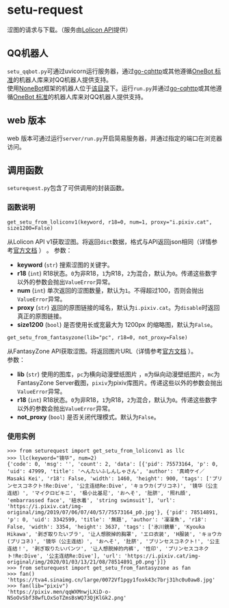 # setu-request
涩图的请求与下载。（服务由[Lolicon API](http://api.lolicon.app)提供）
## QQ机器人  
`setu_qqbot.py`可通过uvicorn运行服务器，通过[go-cqhttp](http://github.com/Mrs4s/go-cqhttp)或其他遵循[OneBot 标准](https://github.com/howmanybots/onebot)的机器人库来对QQ机器人提供支持。  
使用[NoneBot](https://github.com/nonebot/nonebot)框架的机器人位于[该目录](nonebot)下。运行`run.py`并通过[go-cqhttp](http://github.com/Mrs4s/go-cqhttp)或其他遵循[OneBot 标准](https://github.com/howmanybots/onebot)的机器人库来对QQ机器人提供支持。
## web 版本
web 版本可通过运行`server/run.py`开启简易服务器，并通过指定的端口在浏览器访问。  
## 调用函数
`seturequest.py`包含了可供调用的封装函数。  
### 函数说明
```
get_setu_from_loliconv1(keyword, r18=0, num=1, proxy="i.pixiv.cat", size1200=False)
```
从Lolicon API v1获取涩图。将返回`dict`数据，格式与API返回json相同（详情参考[官方文档](api.lolicon.app/#/setu-v1) ） 。
参数：  
* __keyword__ (`str`) 搜索涩图的关键字。 
* __r18__ (`int`) R18状态。`0`为非R18，`1`为R18，`2`为混合，默认为`0`。传递这些数字以外的参数会抛出`ValueError`异常。
* __num__ (`int`) 单次返回的涩图数量，默认为`1`。不得超过100，否则会抛出`ValueError`异常。
* __proxy__ (`str`) 返回的原图链接的域名，默认为`i.pixiv.cat`。为`disable`时返回真正的原图链接。
* __size1200__ (`bool`) 是否使用长或宽最大为 1200px 的缩略图，默认为`False`。  
```
get_setu_from_fantasyzone(lib="pc", r18=0, not_proxy=False)
```
从FantasyZone API获取涩图。将返回图片URL（详情参考[官方文档](https://api.fantasyzone.cc/#/tu) ）。  
参数：   
* __lib__ (`str`) 使用的图库，`pc`为横向动漫壁纸图片 ，`m`为纵向动漫壁纸图片，`mc`为FantasyZone Server截图，`pixiv`为pixiv库图片。传递这些以外的参数会抛出`ValueError`异常。
* __r18__ (`int`) R18状态。`0`为非R18，`1`为R18，`2`为混合，默认为`0`。传递这些数字以外的参数会抛出`ValueError`异常。
* __not_proxy__ (`bool`) 是否关闭代理模式。默认为`False`。
### 使用实例
```
>>> from seturequest import get_setu_from_loliconv1 as llc
>>> llc(keyword="镜华", num=2)
{'code': 0, 'msg': '', 'count': 2, 'data': [{'pid': 75573164, 'p': 0, 'uid': 47999, 'title': 'へんたいふしんしゃさん', 'author': '真崎ケイ／Masaki Kei', 'r18': False, 'width': 1460, 'height': 900, 'tags': ['プリンセスコネクト!Re:Dive', '公主连结Re:Dive', 'キョウカ(プリコネ)', '镜华（公主连结）', 'マイクロビキニ', '极小比基尼', 'おへそ', '肚脐', '照れ顔', 'embarrassed face', '紐水着', 'string swimsuit'], 'url': 'https://i.pixiv.cat/img-original/img/2019/07/06/07/40/57/75573164_p0.jpg'}, {'pid': 78514891, 'p': 0, 'uid': 3342599, 'title': '無題', 'author': '凜凜魚', 'r18': False, 'width': 3354, 'height': 3637, 'tags': ['氷川鏡華', 'Kyouka Hikawa', '剥ぎ取りたいブラ', '让人想脱掉的胸罩', 'エロ衣装', 'H服装', 'キョウカ(プリコネ)', '镜华（公主连结）', 'おへそ', '肚脐', 'プリンセスコネクト!', '公主连结！', '剥ぎ取りたいパンツ', '让人想脱掉的内裤', '性印', 'プリンセスコネクト!Re:Dive', '公主连结Re:Dive'], 'url': 'https://i.pixiv.cat/img-original/img/2020/01/03/13/21/08/78514891_p0.png'}]}
>>> from seturequest import get_setu_from_fantasyzone as fan
>>> fan()
'https://tva4.sinaimg.cn/large/0072Vf1pgy1foxk43c7brj31hc0u0aw8.jpg'
>>> fan(lib="pixiv")
'https://pixiv.men/qqWXMnwjLXiD-o-NSoOvSbf38wfLOxSoTZmsBsWQ73QjKlGk2.png'
```